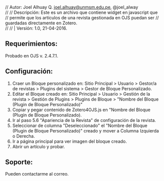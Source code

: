 //  Autor: Joel Alhuay Q. <joel.alhuay@unmsm.edu.pe>, @joel_alway	   
// 
// Descripción: Este es un archivo que contiene widget en javascript que 
// permite que los artículos de una revista gestionada en OJS puedan ser 
// guardadas directamente en Zotero.                                     
// 
// | Versión: 1.0, 21-04-2016.						  


Requerimientos:
--------------
Probado en OJS v. 2.4.7.1.


Configuración:
-------------
1. Craer un Bloque personalizado en: Sitio Principal > Usuario > Gestor/a de revistas > Plugins del sistema > Gestor de Bloque Personalizado.
2. Editar el Bloque creado en: Sitio Principal > Usuario > Gestión de la revista > Gestión de Plugins > Plugins de Bloque > "Nombre del Bloque (Plugin de Bloque Personalizado)"
3. Copiar y pegar contenido de Zotero4OJS.js en "Nombre del Bloque (Plugin de Bloque Personalizado).
4. Ir al paso 5.6 "Apariencia de la Revista" de configuración de la revista.
5. Seleccionar de columna "Deseleccionado" el "Nombre del Bloque (Plugin de Bloque Personalizado)" creado y mover a Columna Izquierda o Derecha.
6. Ir a página principal para ver imagen del bloque creado.
7. Abrir un artículo y probar.

Soporte:
-------
Pueden contactarme al correo.


